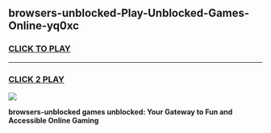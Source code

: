 
## browsers-unblocked-Play-Unblocked-Games-Online-yq0xc
<h3>
<a href="https://premium76.site?title=browsers-unblocked&ref=25A">CLICK TO PLAY</a></h3>
<hr>

<h3>
<a href="https://premium76.site?title=browsers-unblocked&ref=25A">CLICK 2 PLAY</a>
  
</h3>

<a href="https://premium76.site?title=browsers-unblocked&ref=25A"><img src="https://clearcache.store/games.png"></a>


**browsers-unblocked games unblocked: Your Gateway to Fun and Accessible Online Gaming**
